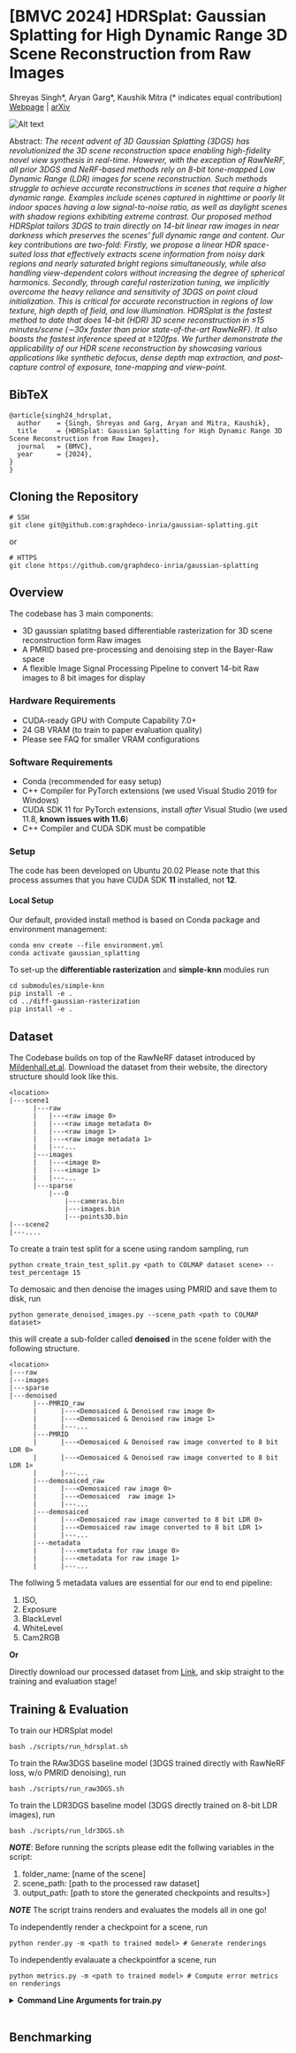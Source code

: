 # [BMVC 2024] HDRSplat: Gaussian Splatting for High Dynamic Range 3D Scene Reconstruction from Raw Images
Shreyas Singh*, Aryan Garg*, Kaushik Mitra (* indicates equal contribution)<br>
[Webpage](https://aryan-garg.github.io/hdrsplat/) | [arXiv](https://arxiv.org/abs/2407.16503)

![Alt text](https://github.com/shreyesss/HDRSplat-3DGS-for-HDR-scene-reconstruction/blob/main/assets/main.jpg)


Abstract: *The recent advent of 3D Gaussian Splatting (3DGS) has revolutionized the 3D scene reconstruction space enabling high-fidelity novel view synthesis in real-time. However, with the exception of RawNeRF, all prior 3DGS and NeRF-based methods rely on 8-bit tone-mapped Low Dynamic Range (LDR) images for scene reconstruction. Such methods struggle to achieve accurate reconstructions in scenes that require a higher dynamic range. Examples include scenes captured in nighttime or poorly lit indoor spaces having a low signal-to-noise ratio, as well as daylight scenes with shadow regions exhibiting extreme contrast. Our proposed method HDRSplat tailors 3DGS to train directly on 14-bit linear raw images in near darkness which preserves the scenes' full dynamic range and content. Our key contributions are two-fold: Firstly, we propose a linear HDR space-suited loss that effectively extracts scene information from noisy dark regions and nearly saturated bright regions simultaneously, while also handling view-dependent colors without increasing the degree of spherical harmonics. Secondly, through careful rasterization tuning, we implicitly overcome the heavy reliance and sensitivity of 3DGS on point cloud initialization. This is critical for accurate reconstruction in regions of low texture, high depth of field, and low illumination. HDRSplat is the fastest method to date that does 14-bit (HDR) 3D scene reconstruction in ≤15 minutes/scene (∼30x faster than prior state-of-the-art RawNeRF). It also boasts the fastest inference speed at ≥120fps. We further demonstrate the applicability of our HDR scene reconstruction by showcasing various applications like synthetic defocus, dense depth map extraction, and post-capture control of exposure, tone-mapping and view-point.*


<section class="section" id="BibTeX">
  <div class="container is-max-desktop content">
    <h2 class="title">BibTeX</h2>
    <pre><code>@article{singh24_hdrsplat,
  author    = {Singh, Shreyas and Garg, Aryan and Mitra, Kaushik},
  title     = {HDRSplat: Gaussian Splatting for High Dynamic Range 3D Scene Reconstruction from Raw Images},
  journal   = {BMVC},
  year      = {2024},
}
}</code></pre>
  </div>
</section>




## Cloning the Repository


```shell
# SSH
git clone git@github.com:graphdeco-inria/gaussian-splatting.git
```
or
```shell
# HTTPS
git clone https://github.com/graphdeco-inria/gaussian-splatting
```

## Overview

The codebase has 3 main components:
- 3D gaussian splatitng based differentiable rasterization for 3D scene reconstruction form Raw images
- A PMRID based pre-processing and denoising step in the Bayer-Raw space
- A flexible Image Signal Processing Pipeline to convert 14-bit Raw images to 8 bit images for display



### Hardware Requirements

- CUDA-ready GPU with Compute Capability 7.0+
- 24 GB VRAM (to train to paper evaluation quality)
- Please see FAQ for smaller VRAM configurations

### Software Requirements
- Conda (recommended for easy setup)
- C++ Compiler for PyTorch extensions (we used Visual Studio 2019 for Windows)
- CUDA SDK 11 for PyTorch extensions, install *after* Visual Studio (we used 11.8, **known issues with 11.6**)
- C++ Compiler and CUDA SDK must be compatible

### Setup
The code has been developed on Ubuntu 20.02
Please note that this process assumes that you have CUDA SDK **11** installed, not **12**.

#### Local Setup

Our default, provided install method is based on Conda package and environment management:
```shell
conda env create --file environment.yml
conda activate gaussian_splatting
```

To set-up the **differentiable rasterization** and **simple-knn** modules run
```shell
cd submodules/simple-knn
pip install -e .
cd ../diff-gaussian-rasterization
pip install -e .
```
## Dataset

The Codebase builds on top of the RawNeRF dataset introduced by [Mildenhall.et.al](https://bmild.github.io/rawnerf/). Download the dataset from their website, the directory structure should look like this.
```
<location>
|---scene1
      |---raw
      |   |---<raw image 0>
      |   |---<raw image metadata 0>
      |   |---<raw image 1>
      |   |---<raw image metadata 1>
      |   |---...
      |---images
      |   |---<image 0>
      |   |---<image 1>
      |   |---...
      |---sparse
          |---0
              |---cameras.bin
              |---images.bin
              |---points3D.bin
|---scene2
|---....
```
To create a train test split for a scene using random sampling, run
```shell
python create_train_test_split.py <path to COLMAP dataset scene> --test_percentage 15
```
To demosaic and then denoise the images using PMRID and save them to disk, run
```shell
python generate_denoised_images.py --scene_path <path to COLMAP dataset>
```
this will create a sub-folder called **denoised** in the scene folder with the following structure. 
```
<location>
|---raw
|---images
|---sparse
|---denoised
      |---PMRID_raw
      |      |---<Demosaiced & Denoised raw image 0>
      |      |---<Demosaiced & Denoised raw image 1>
      |      |---...
      |---PMRID
      |      |---<Demosaiced & Denoised raw image converted to 8 bit LDR 0>
      |      |---<Demosaiced & Denoised raw image converted to 8 bit LDR 1>
      |      |---...
      |---demosaiced_raw
      |      |---<Demosaiced raw image 0>
      |      |---<Demosaiced  raw image 1>
      |      |---...
      |---demosaiced
      |      |---<Demosaiced raw image converted to 8 bit LDR 0>
      |      |---<Demosaiced raw image converted to 8 bit LDR 1>
      |      |---...
      |---metadata
      |      |---<metadata for raw image 0>
      |      |---<metadata for raw image 1>
      |      |---...
```
      
The follwing 5 metadata values are essential for our end to end pipeline:
1. ISO, 
2. Exposure
3. BlackLevel
4. WhiteLevel
5. Cam2RGB

**Or**

Directly download our processed dataset from [Link](DummyLink), and skip straight to the training and evaluation stage!

## Training & Evaluation

To train our HDRSplat model
```shell
bash ./scripts/run_hdrsplat.sh
```
To train the RAw3DGS baseline model (3DGS trained directly with RawNeRF loss, w/o PMRID denoising), run
```shell
bash ./scripts/run_raw3DGS.sh
```
To train the LDR3DGS baseline model (3DGS directly trained on 8-bit LDR images), run
```shell
bash ./scripts/run_ldr3DGS.sh
```
**_NOTE_**: Before running the scripts please edit the follwing variables in the script:
1. folder_name: [name of the scene]
2. scene_path: [path to the processed raw dataset]
3. output_path: [path to store the generated checkpoints and results>]

**_NOTE_** The script trains renders and evaluates the models all in one go!

To independently render a checkpoint for a scene, run 
```shell
python render.py -m <path to trained model> # Generate renderings
```
To independently evalauate a checkpointfor a scene, run
```shell
python metrics.py -m <path to trained model> # Compute error metrics on renderings
```


<details>
<summary><span style="font-weight: bold;">Command Line Arguments for train.py</span></summary>

  #### --source_path / -s
  Path to the source directory containing a COLMAP or Synthetic NeRF data set.
  #### --model_path / -m 
  Path where the trained model should be stored (```output/<random>``` by default).
  #### --images / -i
  Alternative subdirectory for COLMAP images (```images``` by default).
  #### --eval
  Add this flag to use a MipNeRF360-style training/test split for evaluation.
  #### --resolution / -r
  Specifies resolution of the loaded images before training. If provided ```1, 2, 4``` or ```8```, uses original, 1/2, 1/4 or 1/8 resolution, respectively. For all other values, rescales the width to the given number while maintaining image aspect. **If not set and input image width exceeds 1.6K pixels, inputs are automatically rescaled to this target.**
  #### --data_device
  Specifies where to put the source image data, ```cuda``` by default, recommended to use ```cpu``` if training on large/high-resolution dataset, will reduce VRAM consumption, but slightly slow down training. Thanks to [HrsPythonix](https://github.com/HrsPythonix).
  #### --white_background / -w
  Add this flag to use white background instead of black (default), e.g., for evaluation of NeRF Synthetic dataset.
  #### --sh_degree
  Order of spherical harmonics to be used (no larger than 3). ```3``` by default.
  #### --convert_SHs_python
  Flag to make pipeline compute forward and backward of SHs with PyTorch instead of ours.
  #### --convert_cov3D_python
  Flag to make pipeline compute forward and backward of the 3D covariance with PyTorch instead of ours.
  #### --debug
  Enables debug mode if you experience erros. If the rasterizer fails, a ```dump``` file is created that you may forward to us in an issue so we can take a look.
  #### --debug_from
  Debugging is **slow**. You may specify an iteration (starting from 0) after which the above debugging becomes active.
  #### --iterations
  Number of total iterations to train for, ```30_000``` by default.
  #### --ip
  IP to start GUI server on, ```127.0.0.1``` by default.
  #### --port 
  Port to use for GUI server, ```6009``` by default.
  #### --test_iterations
  Space-separated iterations at which the training script computes L1 and PSNR over test set, ```7000 30000``` by default.
  #### --save_iterations
  Space-separated iterations at which the training script saves the Gaussian model, ```7000 30000 <iterations>``` by default.
  #### --checkpoint_iterations
  Space-separated iterations at which to store a checkpoint for continuing later, saved in the model directory.
  #### --start_checkpoint
  Path to a saved checkpoint to continue training from.
  #### --quiet 
  Flag to omit any text written to standard out pipe. 
  #### --feature_lr
  Spherical harmonics features learning rate, ```0.0025``` by default.
  #### --opacity_lr
  Opacity learning rate, ```0.05``` by default.
  #### --scaling_lr
  Scaling learning rate, ```0.005``` by default.
  #### --rotation_lr
  Rotation learning rate, ```0.001``` by default.
  #### --position_lr_max_steps
  Number of steps (from 0) where position learning rate goes from ```initial``` to ```final```. ```30_000``` by default.
  #### --position_lr_init
  Initial 3D position learning rate, ```0.00016``` by default.
  #### --position_lr_final
  Final 3D position learning rate, ```0.0000016``` by default.
  #### --position_lr_delay_mult
  Position learning rate multiplier (cf. Plenoxels), ```0.01``` by default. 
  #### --densify_from_iter
  Iteration where densification starts, ```500``` by default. 
  #### --densify_until_iter
  Iteration where densification stops, ```15_000``` by default.
  #### --densify_grad_threshold
  Limit that decides if points should be densified based on 2D position gradient, ```0.0002``` by default.
  #### --densification_interval
  How frequently to densify, ```100``` (every 100 iterations) by default.
  #### --opacity_reset_interval
  How frequently to reset opacity, ```3_000``` by default. 
  #### --lambda_dssim
  Influence of SSIM on total loss from 0 to 1, ```0.2``` by default. 
  #### --percent_dense
  Percentage of scene extent (0--1) a point must exceed to be forcibly densified, ```0.01``` by default.

</details>
<br>

## Benchmarking 



